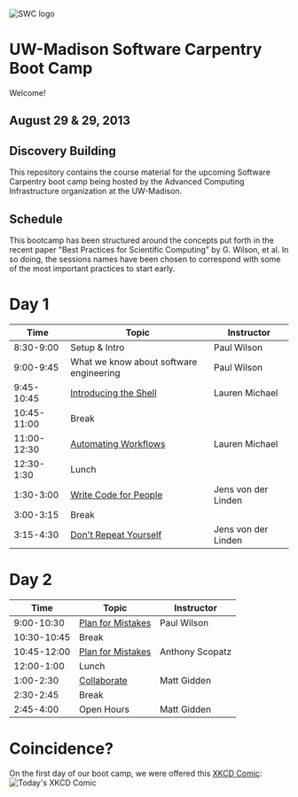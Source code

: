 ![SWC logo](http://software-carpentry.org/img/software-carpentry-banner.png)

UW-Madison Software Carpentry Boot Camp
=======================================
Welcome!

August 29 & 29, 2013
--------------------

Discovery Building
------------------

This repository contains the course material for the upcoming Software
Carpentry boot camp being hosted by the Advanced Computing
Infrastructure organization at the UW-Madison.

Schedule
-----------

This bootcamp has been structured around the concepts put forth in the
recent paper "Best Practices for Scientific Computing" by G. Wilson,
et al. In so doing, the sessions names have been chosen to correspond
with some of the most important practices to start early.

Day 1
=======

| Time         | Topic                                   | Instructor   |
| ------------ | --------------------------------------- |--------------|
| 8:30-9:00    | Setup & Intro                           | Paul Wilson  |
| 9:00-9:45    | What we know about software engineering | Paul Wilson  |
| 9:45-10:45   | [Introducing the Shell](shell/Readme.md)| Lauren Michael  |
| 10:45-11:00  | Break                                   |              |
| 11:00-12:30  | [Automating Workflows](shell/automation/Readme.md)     | Lauren Michael  |
| 12:30-1:30   | Lunch                                   |              |
| 1:30-3:00    | [Write Code for People](python/writing_code_for_people/Readme.md)| Jens von der Linden |
| 3:00-3:15    | Break                                   |              |
| 3:15-4:30    | [Don't Repeat Yourself](python/dont_repeat_yourself/Readme.md)| Jens von der Linden |

Day 2
======

| Time         | Topic                                   | Instructor  |
| ------------ | --------------------------------------- |-------------|
| 9:00-10:30   | [Plan for Mistakes](version-control/git/local/Readme.md) | Paul Wilson |
| 10:30-10:45  | Break                                   |             |
| 10:45-12:00  | [Plan for Mistakes](python/testing/Readme.md) | Anthony Scopatz |
| 12:00-1:00   | Lunch                                   |             |
| 1:00-2:30    | [Collaborate](version-control/git/remote/Readme.md) | Matt Gidden |
| 2:30-2:45    | Break                                   |      |
| 2:45-4:00    | Open Hours                            | Matt Gidden |

Coincidence?
============

On the first day of our boot camp, we were offered this [XKCD Comic](http://xkcd.com/1205/):
![Today's XKCD Comic](http://imgs.xkcd.com/comics/is_it_worth_the_time.png)

